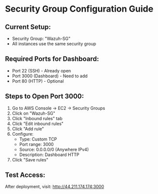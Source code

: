 # Security Group Configuration Guide

## Current Setup:
- Security Group: "Wazuh-SG"
- All instances use the same security group

## Required Ports for Dashboard:
- Port 22 (SSH) - Already open
- Port 3000 (Dashboard) - Need to add
- Port 80 (HTTP) - Optional

## Steps to Open Port 3000:

1. Go to AWS Console → EC2 → Security Groups
2. Click on "Wazuh-SG"
3. Click "Inbound rules" tab
4. Click "Edit inbound rules"
5. Click "Add rule"
6. Configure:
   - Type: Custom TCP
   - Port range: 3000
   - Source: 0.0.0.0/0 (Anywhere IPv4)
   - Description: Dashboard HTTP
7. Click "Save rules"

## Test Access:
After deployment, visit: http://44.211.174.174:3000